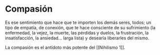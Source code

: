 # Compasión
Es ese sentimiento que hace que te importen los demás seres, todos; un tipo de empatía, de conexión, que te hace consciente de su sufrimiento (la enfermedad, la vejez, la muerte, las pérdidas y duelos, la frustración, la insatisfacción, la ansiedad... larga lista) y desearía liberarles del mismo.

La compasión es el antídoto más potente del [[Nihilismo 1]].